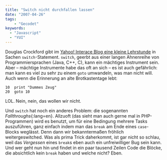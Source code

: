 ```yaml
---
title: "Switch nicht durchfallen lassen"
date: "2007-04-26"
tags:
    - "Gecodet"
keywords:
  - "Javascript"
  - "YUI"
---
```


Douglas Crockford gibt im [Yahoo! Interace Blog eine kleine Lehrstunde](http://yuiblog.com/blog/2007/04/25/id-rather-switch-than-fight/) in Sachen `switch`-Statement. `switch`, geerbt aus einer langen Ahnenreihe von Programmiersprachen (Java, C++, C), kann ein mächtiges Instrument sein. Aber – mächtige Instrumente habe das oft an sich – es ist auch gefährlich: man kann es viel zu sehr zu einem `goto` umwandeln, was man nicht will. Auch wenn die Erinnerung an alte Brotkastentage lebt:

```
10	print "Dummes Zeug"
20	goto 10
```

LOL. Nein, nein, das wollen wir nicht.

Und `switch` hat noch ein anderes Problem: die sogenannten _Fallthroughs_{:lang=en}. Allzuoft (das sieht man auch gerne mal in PHP-Programmen) wird es benutzt, um für eine Bedingung mehrere Tasks auszuführen, ganz einfach indem man das `break` am Ende eines `case`\-Blocks weglässt. Denn dann wir bekanntermaßen fröhlich weitergeswitched. Was als prima Trick daherkommt, ist gar nicht so schlau, weil das _Vergessen_ eines `break`s eben auch ein unfreiwilliger Bug sein kann. Und wer geht nun hin und findet in ein paar tausend Zeilen Code die Blöcke, die absichtlich kein `break` haben und welche nicht? Eben.
